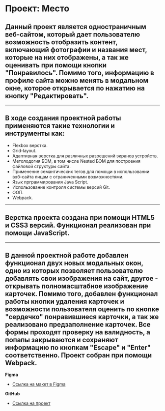 # Проект: Место

## Данный проект является одностраничным веб-сайтом, который дает пользователю возможность отобразить контент, включающий фотографии и названия мест, которые на них отображены, а так же оценивать при помощи кнопки "Понравилось". Помимо того, информацию в профиле сайта можно менять в модальном окне, которое открывается по нажатию на кнопку "Редактировать".

------
## В ходе создания проектной работы применяются такие технологии и инструменты как:

* Flexbox верстка.
* Grid-layout.
* Адаптивная верстка для различных разрешений экранов устройств.
* Метолодогия БЭМ, в том числе Nested БЭМ для построения файловой структуры сайта.
* Применение семантических тегов для помощи в использовании вэб-сайта лицам с ограниченными возможностями.
* Язык прграммирования Java Script.
* Использование контроля системы версий Git.
* ООП.
* Webpack.

------
## Верстка проекта создана при помощи HTML5 и CSS3 версий. Функционал реализован при помощи JavaScript.

------
## В данной проектной работе добавлен функционал двух новых модальных окон, одно из которых позволяет пользователю добавлять свои изображения на сайт, другое - открывать полномасштабное изображение карточек. Помимо того, добавлен функционал работы кнопки удаления карточек и возможности пользователя оценить по кнопке "сердечко" понравившиеся карточки, а так же реализовано предзаполнение карточек. Все формы проходят проверку на валидность, а попапы закрываются и сохраняют информацию по кнопкам "Escape" и "Enter" соответственно. Проект собран при помощи Webpack.

**Figma**

* [Ссылка на макет в Figma](https://www.figma.com/file/2cn9N9jSkmxD84oJik7xL7/JavaScript.-Sprint-4?node-id=0%3A1)

**GitHub**

* [Ссылка на проект](https://sergeyklopov94.github.io/mesto/)
